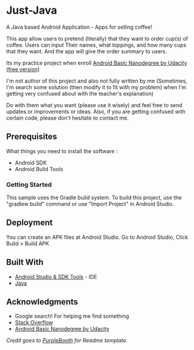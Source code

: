 # Just-Java
A Java based Android Application - Apps for selling coffee!

This app allow users to pretend (literally) that they want to order cup(s) of coffee.
Users can input Their names, what toppings, and how many cups that they want. And the app will give the order summary to users.

Its my practice project when enroll [Android Basic Nanodegree by Udacity (free version)](https://www.udacity.com/course/android-basics-nanodegree-by-google--nd803)


I'm not author of this project and also not fully written by me (Sometimes, I'm search some solution (then modify it to fit with my problem) when I'm getting very confused about with the teacher's explanation)

Do with them what you want (please use it wisely) and feel free to send updates or improvements or ideas.
Also, if you are getting confused with certain code, please don't hesitate to contact me.

## Prerequisites

What things you need to install the software :

* Android SDK
* Android Build Tools

### Getting Started

This sample uses the Gradle build system. To build this project, use the "gradlew build" command or use "Import Project" in Android Studio.

## Deployment

You can create an APK files at Android Studio. Go to Android Studio, Click Build > Build APK

## Built With

* [Android Studio & SDK Tools](https://developer.android.com/studio/index.html) - IDE
* [Java](https://www.java.com/)

## Acknowledgments

* Google search! For helping me find something
* [Stack Overflow](https://stackoverflow.com/)
* [Android Basic Nanodegree by Udacity](https://www.udacity.com/course/android-basics-nanodegree-by-google--nd803)


*Credit goes to [PurpleBooth](https://gist.github.com/PurpleBooth/109311bb0361f32d87a2) for Readme template.*

